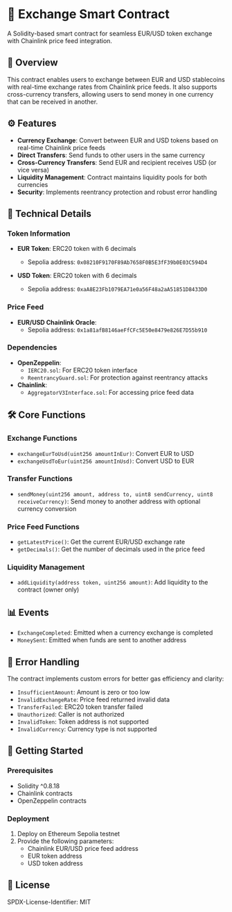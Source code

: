 # 💱 Exchange Smart Contract

A Solidity-based smart contract for seamless EUR/USD token exchange with Chainlink price feed integration.

## 📝 Overview

This contract enables users to exchange between EUR and USD stablecoins with real-time exchange rates from Chainlink price feeds. It also supports cross-currency transfers, allowing users to send money in one currency that can be received in another.

## ⚙️ Features

- **Currency Exchange**: Convert between EUR and USD tokens based on real-time Chainlink price feeds
- **Direct Transfers**: Send funds to other users in the same currency
- **Cross-Currency Transfers**: Send EUR and recipient receives USD (or vice versa)
- **Liquidity Management**: Contract maintains liquidity pools for both currencies
- **Security**: Implements reentrancy protection and robust error handling

## 🔧 Technical Details

### Token Information

- **EUR Token**: ERC20 token with 6 decimals
  - Sepolia address: `0x08210F9170F89Ab7658F0B5E3fF39b0E03C594D4`
  
- **USD Token**: ERC20 token with 6 decimals
  - Sepolia address: `0xaA8E23Fb1079EA71e0a56F48a2aA51851D8433D0`

### Price Feed

- **EUR/USD Chainlink Oracle**: 
  - Sepolia address: `0x1a81afB8146aeFfCFc5E50e8479e826E7D55b910`

### Dependencies

- **OpenZeppelin**:
  - `IERC20.sol`: For ERC20 token interface
  - `ReentrancyGuard.sol`: For protection against reentrancy attacks
- **Chainlink**:
  - `AggregatorV3Interface.sol`: For accessing price feed data

## 🛠️ Core Functions

### Exchange Functions

- `exchangeEurToUsd(uint256 amountInEur)`: Convert EUR to USD
- `exchangeUsdToEur(uint256 amountInUsd)`: Convert USD to EUR

### Transfer Functions

- `sendMoney(uint256 amount, address to, uint8 sendCurrency, uint8 receiveCurrency)`: Send money to another address with optional currency conversion

### Price Feed Functions

- `getLatestPrice()`: Get the current EUR/USD exchange rate
- `getDecimals()`: Get the number of decimals used in the price feed

### Liquidity Management

- `addLiquidity(address token, uint256 amount)`: Add liquidity to the contract (owner only)

## 📊 Events

- `ExchangeCompleted`: Emitted when a currency exchange is completed
- `MoneySent`: Emitted when funds are sent to another address

## 🔐 Error Handling

The contract implements custom errors for better gas efficiency and clarity:
- `InsufficientAmount`: Amount is zero or too low
- `InvalidExchangeRate`: Price feed returned invalid data
- `TransferFailed`: ERC20 token transfer failed
- `Unauthorized`: Caller is not authorized
- `InvalidToken`: Token address is not supported
- `InvalidCurrency`: Currency type is not supported

## 🚀 Getting Started

### Prerequisites

- Solidity ^0.8.18
- Chainlink contracts
- OpenZeppelin contracts

### Deployment

1. Deploy on Ethereum Sepolia testnet
2. Provide the following parameters:
   - Chainlink EUR/USD price feed address
   - EUR token address
   - USD token address

## 📜 License

SPDX-License-Identifier: MIT
